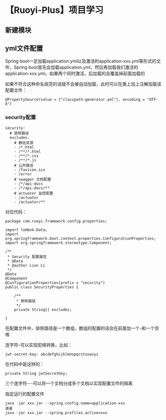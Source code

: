 # 【Ruoyi-Plus】项目学习

## 新建模块



## yml文件配置

Spring boot一定加载application.yml以及激活的application-xxx.yml等形式的文件，Spring boot首先会加载application.yml，然后再加载我们激活的application-xxx.yml，如果两个同时激活，后加载的会覆盖掉前面加载的

如果不符合这种命名规范的话就不会被自动加载，此时可以在类上加上注解加载该配置文件：

```
@PropertySource(value = {"classpath:generator.yml"}, encoding = "UTF-8")
```

### security配置

```
security:
  # 排除路径
  excludes:
    # 静态资源
    - /*.html
    - /**/*.html
    - /**/*.css
    - /**/*.js
    # 公共路径
    - /favicon.ico
    - /error
    # swagger 文档配置
    - /*/api-docs
    - /*/api-docs/**
    # actuator 监控配置
    - /actuator
    - /actuator/**
```

对应代码：

```
package com.ruoyi.framework.config.properties;

import lombok.Data;
import org.springframework.boot.context.properties.ConfigurationProperties;
import org.springframework.stereotype.Component;

/**
 * Security 配置属性
 * @Data
 * @author Lion Li
 */
@Data
@Component
@ConfigurationProperties(prefix = "security")
public class SecurityProperties {

    /**
     * 排除路径
     */
    private String[] excludes;

} 
```

在配置文件中，排除路径是一个数组，数组的配置的话会在前面加一个-和一个空格

连字符-可以实现驼峰转换，比如：

```
jwt-secret-key: abcdefghijklmnopqrstuvwxyz
```

在代码中是这样的：

```
private String jwtSecretKey;
```

三个连字符---可以将一个文档分成多个文档以实现配置文件的隔离



指定运行的配置文件

```
java -jar xxx.jar --spring.config.name=application-xxx
或者
java -jar xxx.jar --spring.profiles.active=xxx
```

